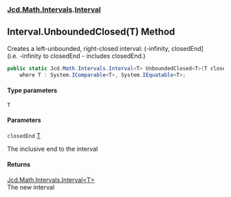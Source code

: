 ### [Jcd.Math.Intervals](Jcd.Math.Intervals.md 'Jcd.Math.Intervals').[Interval](Jcd.Math.Intervals.Interval.md 'Jcd.Math.Intervals.Interval')

## Interval.UnboundedClosed<T>(T) Method

Creates a left-unbounded, right-closed interval: (-infinity, closedEnd]  
(i.e. -infinity to closedEnd - includes closedEnd.)

```csharp
public static Jcd.Math.Intervals.Interval<T> UnboundedClosed<T>(T closedEnd)
    where T : System.IComparable<T>, System.IEquatable<T>;
```
#### Type parameters

<a name='Jcd.Math.Intervals.Interval.UnboundedClosed_T_(T).T'></a>

`T`
#### Parameters

<a name='Jcd.Math.Intervals.Interval.UnboundedClosed_T_(T).closedEnd'></a>

`closedEnd` [T](Jcd.Math.Intervals.Interval.UnboundedClosed_T_(T).md#Jcd.Math.Intervals.Interval.UnboundedClosed_T_(T).T 'Jcd.Math.Intervals.Interval.UnboundedClosed<T>(T).T')

The inclusive end to the interval

#### Returns
[Jcd.Math.Intervals.Interval&lt;](Jcd.Math.Intervals.Interval_T_.md 'Jcd.Math.Intervals.Interval<T>')[T](Jcd.Math.Intervals.Interval.UnboundedClosed_T_(T).md#Jcd.Math.Intervals.Interval.UnboundedClosed_T_(T).T 'Jcd.Math.Intervals.Interval.UnboundedClosed<T>(T).T')[&gt;](Jcd.Math.Intervals.Interval_T_.md 'Jcd.Math.Intervals.Interval<T>')  
The new interval